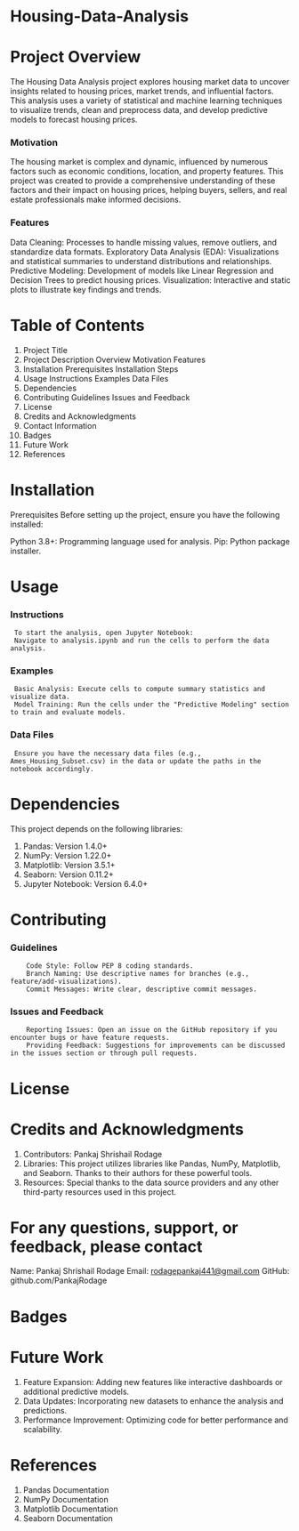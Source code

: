 # Housing-Data-Analysis

# Project Overview
The Housing Data Analysis project explores housing market data to uncover insights related to housing prices, market trends, and influential factors.
This analysis uses a variety of statistical and machine learning techniques to visualize trends, clean and preprocess data, and develop predictive models to forecast housing prices.

### Motivation
The housing market is complex and dynamic, influenced by numerous factors such as economic conditions, location, and property features. This project was created to provide a comprehensive understanding of these factors and their impact on housing prices, helping buyers, sellers, and real estate professionals make informed decisions.

### Features
Data Cleaning: Processes to handle missing values, remove outliers, and standardize data formats.
Exploratory Data Analysis (EDA): Visualizations and statistical summaries to understand distributions and relationships.
Predictive Modeling: Development of models like Linear Regression and Decision Trees to predict housing prices.
Visualization: Interactive and static plots to illustrate key findings and trends.

# Table of Contents
1. Project Title
2. Project Description
     Overview
     Motivation
     Features
3. Installation
     Prerequisites
     Installation Steps
4. Usage
   Instructions
   Examples
   Data Files
5. Dependencies
6. Contributing
    Guidelines
   Issues and Feedback
7. License
8. Credits and Acknowledgments
9. Contact Information
10. Badges
11. Future Work
12. References

# Installation
Prerequisites
Before setting up the project, ensure you have the following installed:

Python 3.8+: Programming language used for analysis.
Pip: Python package installer.
   
# Usage
  ### Instructions
     To start the analysis, open Jupyter Notebook:
     Navigate to analysis.ipynb and run the cells to perform the data analysis.

  ### Examples
     Basic Analysis: Execute cells to compute summary statistics and visualize data.
     Model Training: Run the cells under the "Predictive Modeling" section to train and evaluate models.
  ### Data Files
     Ensure you have the necessary data files (e.g., Ames_Housing_Subset.csv) in the data or update the paths in the notebook accordingly.

# Dependencies 
This project depends on the following libraries:

1. Pandas: Version 1.4.0+
2. NumPy: Version 1.22.0+
3. Matplotlib: Version 3.5.1+
4. Seaborn: Version 0.11.2+
5. Jupyter Notebook: Version 6.4.0+

# Contributing
   ### Guidelines
        Code Style: Follow PEP 8 coding standards.
        Branch Naming: Use descriptive names for branches (e.g., feature/add-visualizations).
        Commit Messages: Write clear, descriptive commit messages.

  ### Issues and Feedback
        Reporting Issues: Open an issue on the GitHub repository if you encounter bugs or have feature requests.
        Providing Feedback: Suggestions for improvements can be discussed in the issues section or through pull requests.

# License 

# Credits and Acknowledgments
1. Contributors: Pankaj Shrishail Rodage
2. Libraries: This project utilizes libraries like Pandas, NumPy, Matplotlib, and Seaborn. Thanks to their authors for these powerful tools.
3. Resources: Special thanks to the data source providers and any other third-party resources used in this project.

# For any questions, support, or feedback, please contact

 Name: Pankaj Shrishail Rodage
 Email: rodagepankaj441@gmail.com
 GitHub: github.com/PankajRodage

# Badges

# Future Work
1. Feature Expansion: Adding new features like interactive dashboards or additional predictive models.
2. Data Updates: Incorporating new datasets to enhance the analysis and predictions.
3. Performance Improvement: Optimizing code for better performance and scalability.

# References
1. Pandas Documentation
2. NumPy Documentation
3. Matplotlib Documentation
4. Seaborn Documentation


